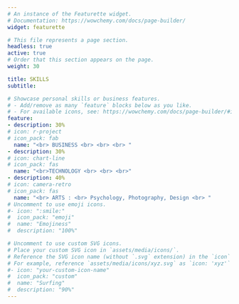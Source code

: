 ```yaml
---
# An instance of the Featurette widget.
# Documentation: https://wowchemy.com/docs/page-builder/
widget: featurette

# This file represents a page section.
headless: true
active: true
# Order that this section appears on the page.
weight: 30

title: SKILLS
subtitle:

# Showcase personal skills or business features.
# - Add/remove as many `feature` blocks below as you like.
# - For available icons, see: https://wowchemy.com/docs/page-builder/#icons
feature:
- description: 30%
# icon: r-project
# icon_pack: fab
  name: "<br> BUSINESS <br> <br> <br> "
- description: 30%
# icon: chart-line
# icon_pack: fas
  name: "<br>TECHNOLOGY <br> <br> <br>"
- description: 40%
# icon: camera-retro
# icon_pack: fas
  name: "<br> ARTS : <br> Psychology, Photography, Design <br> "
# Uncomment to use emoji icons.
#- icon: ":smile:"
#  icon_pack: "emoji"
#  name: "Emojiness"
#  description: "100%"  

# Uncomment to use custom SVG icons.
# Place your custom SVG icon in `assets/media/icons/`.
# Reference the SVG icon name (without `.svg` extension) in the `icon` field.
# For example, reference `assets/media/icons/xyz.svg` as `icon: 'xyz'`
#- icon: "your-custom-icon-name"
#  icon_pack: "custom"
#  name: "Surfing"
#  description: "90%"
---
```

